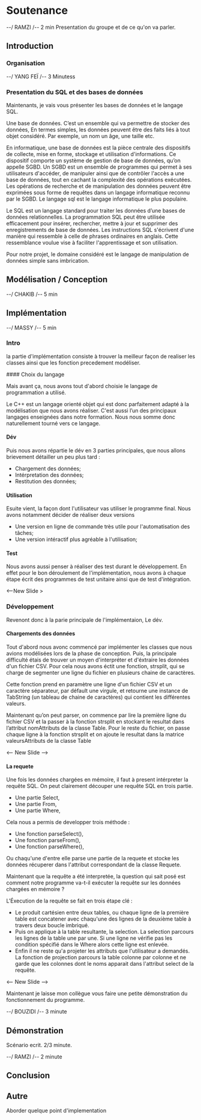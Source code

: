 # Soutenance

--/ RAMZI /-- 2 min
Presentation du groupe et de ce qu'on va parler.

## Introduction

### Organisation

--/ YANG FEÏ /-- 3 Minutess

### Presentation du SQL et des bases de données

Maintenants, je vais vous présenter les bases de données et le langage SQL.

Une base de données. C’est un ensemble qui va permettre de stocker des données, En termes simples, les données peuvent être des faits liés à tout objet considéré. Par exemple, un nom un âge, une taille etc.

En informatique, une base de données est la pièce centrale des dispositifs de collecte, mise en forme, stockage et utilisation d'informations. Ce dispositif comporte un système de gestion de base de données, qu’on appelle SGBD. Un SGBD est un ensemble de programmes qui permet à ses utilisateurs d'accéder, de manipuler ainsi que de contrôler l'accès a une base de données, tout en cachant la complexité des opérations exécutées.
Les opérations de recherche et de manipulation des données peuvent être exprimées sous forme de requêtes dans un langage informatique reconnu par le SGBD. Le langage sql est le langage informatique le plus populaire.

Le SQL est un langage standard pour traiter les données d’une bases de données relationnelles. La programmation SQL peut être utilisée efficacement pour insérer, rechercher, mettre à jour et supprimer des enregistrements de base de données. Les instructions SQL s'écrivent d'une manière qui ressemble à celle de phrases ordinaires en anglais. Cette ressemblance voulue vise à faciliter l'apprentissage et son utilisation.

Pour notre projet, le domaine considéré est le langage de manipulation de données simple sans imbrication.

## Modélisation / Conception

--/ CHAKIB /-- 5 min

## Implémentation

--/ MASSY /-- 5 min

### Intro

la partie d'implémentation consiste à trouver la meilleur façon de realiser les classes ainsi que les fonction precedement modéliser.

#### Choix du langage

Mais avant ça, nous avons tout d'abord choisie le langage de programmation a utilisé.

Le C++ est un langage orienté objet qui est donc parfaitement adapté à la modélisation que nous avons réaliser. C'est aussi l’un des principaux langages enseignées dans notre formation. Nous nous somme donc naturellement tourné vers ce langage.

#### Dév

Puis nous avons répartie le dév en 3 parties principales, que nous allons brievement détailler un peu plus tard :

- Chargement des données;
- Intérpretation des données;
- Restitution des données;

#### Utilisation

Esuite vient, la façon dont l'utilisateur vas utiliser le programme final. Nous avons notamment décider de réaliser deux versions

- Une version en ligne de commande très utile pour l'automatisation des tâches;
- Une version intéractif plus agréable à l'utilisation;

#### Test

Nous avons aussi penser à réaliser des test durant le développement.
En effet pour le bon déroulement de l'implémentation, nous avons à chaque étape écrit des programmes de test unitaire ainsi que de test d'intégration.

<--New Slide >

### Développement

Revenont donc à la parie principale de l'implémentaion, Le dév.

#### Chargements des données

Tout d'abord nous avonc commencé par implémenter les classes que nous avions modélisées lors de la phase de conception.
Puis, la principale difficulté étais de trouver un moyen d'interpréter et d'éxtraire les données d'un fichier CSV.
Pour cela nous avons éctit une fonction, strsplit, qui se charge de segmenter une ligne du fichier en plusieurs chaine de caractères.

Cette fonction prend en paramètre une ligne d'un fichier CSV et un caractère séparateur, par défault une virgule, et retourne une instance de TabString (un tableau de chaine de caractères) qui contient les différentes valeurs.

Maintenant qu’on peut parser, on commence par lire la première ligne du fichier CSV et la passer à la fonction strsplit en stockant le resultat dans l’attribut nomAttributs de la classe Table. Pour le reste du fichier, on passe chaque ligne à la fonction strsplit et on ajoute le resultat dans la matrice valeursAttributs de la classe Table

<-- New Slide -->

#### La requete

Une fois les données chargées en mémoire, il faut à present intérpreter la requête SQL. On peut clairement découper une requête SQL en trois partie.

- Une partie Select,
- Une partie From,
- Une partie Where,

Cela nous a permis de developper trois méthode :

- Une fonction parseSelect(),
- Une fonction parseFrom(),
- Une fonction parseWhere(),

Ou chaqu'une d'entre elle parse une partie de la requete et stocke les données récuperer dans l'attribut correspondant de la classe Requete.

Maintenant que la requête a été interpretée, la question qui sait posé est comment notre programme va-t-il exécuter la requête sur les données chargées en mémoire ?

L'Éxecution de la requête se fait en trois étape clé :

- Le produit cartésien entre deux tables, ou chaque ligne de la première table est concatener avec chaqu'une des lignes de la deuxième table à travers deux boucle imbriqué.
- Puis on applique à la table resultante, la selection. La selection parcours les lignes de la table une par une. Si une ligne ne vérifie pas les condition spécifié dans le Where alors cette ligne est enlevée.
- Enfin il ne reste qu'a projeter les attributs que l'utilisateur a demandés. La fonction de projection parcours la table colonne par colonne et ne garde que les colonnes dont le noms apparait dans l'attribut select de la requête.

<-- New Slide -->

Maintenant je laisse mon collègue vous faire une petite démonstration du fonctionnement du programme.

--/ BOUZIDI /-- 3 minute

## Démonstration

Scénario ecrit. 2/3 minute.

--/ RAMZI /-- 2 minute

## Conclusion

## Autre

Aborder quelque point d'implementation